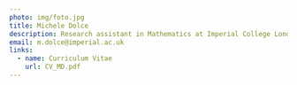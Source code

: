 ```yaml
---
photo: img/foto.jpg
title: Michele Dolce
description: Research assistant in Mathematics at Imperial College London
email: m.dolce@imperial.ac.uk
links:
  - name: Curriculum Vitae
    url: CV_MD.pdf
---
```


